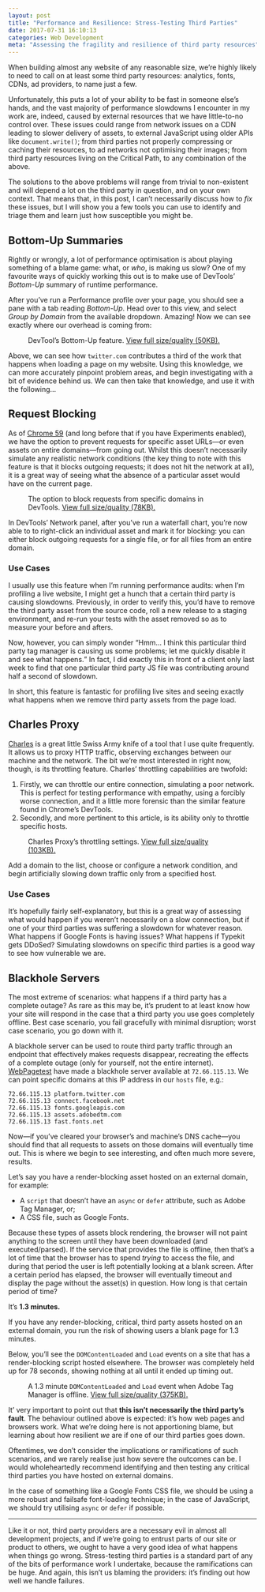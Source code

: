 ```yaml
---
layout: post
title: "Performance and Resilience: Stress-Testing Third Parties"
date: 2017-07-31 16:10:13
categories: Web Development
meta: "Assessing the fragility and resilience of third party resources"
---
```


When building almost any website of any reasonable size, we’re highly likely to
need to call on at least some third party resources: analytics, fonts, CDNs, ad
providers, to name just a few.

Unfortunately, this puts a lot of your ability to be fast in someone else’s
hands, and the vast majority of performance slowdowns I encounter in my work
are, indeed, caused by external resources that we have little-to-no control
over. These issues could range from network issues on a CDN leading to slower
delivery of assets, to external JavaScript using older APIs like
`document.write()`; from third parties not properly compressing or caching their
resources, to ad networks not optimising their images; from third party
resources living on the Critical Path, to any combination of the above.

The solutions to the above problems will range from trivial to non-existent and
will depend a lot on the third party in question, and on your own context. That
means that, in this post, I can’t necessarily discuss how to _fix_ these issues,
but I will show you a few tools you can use to identify and triage them and
learn just how susceptible you might be.

## Bottom-Up Summaries

Rightly or wrongly, a lot of performance optimisation is about playing something
of a blame game: what, or _who_, is making us slow? One of my favourite ways of
quickly working this out is to make use of DevTools’ _Bottom-Up_ summary of
runtime performance.

After you’ve run a Performance profile over your page, you should see a pane
with a tab reading _Bottom-Up_. Head over to this view, and select _Group
by Domain_ from the available dropdown. Amazing! Now we can see exactly where
our overhead is coming from:

<figure>
<img src="/wp-content/uploads/2017/07/screenshot-bottom-up.png" alt="" />
<figcaption>DevTool’s Bottom-Up feature. <a
href="/wp-content/uploads/2017/07/screenshot-bottom-up-full.png">View full
size/quality (50KB).</a></figcaption>
</figure>

Above, we can see how `twitter.com` contributes a third of the work that happens
when loading a page on my website. Using this knowledge, we can more accurately
pinpoint problem areas, and begin investigating with a bit of evidence behind
us. We can then take that knowledge, and use it with the following…

## Request Blocking

As of [Chrome
59](https://developers.google.com/web/updates/2017/04/devtools-release-notes#block-requests)
(and long before that if you have Experiments enabled), we have the option to
prevent requests for specific asset URLs—or even assets on entire domains—from
going out. Whilst this doesn’t necessarily simulate any realistic network
conditions (the key thing to note with this feature is that it blocks outgoing
requests; it does not hit the network at all), it is a great way of seeing what
the absence of a particular asset would have on the current page.

<figure>
<img src="/wp-content/uploads/2017/07/screenshot-request-blocking.png" alt="" />
<figcaption>The option to block requests from specific domains in DevTools. <a
href="/wp-content/uploads/2017/07/screenshot-request-blocking-full.png">View
full size/quality (78KB).</a></figcaption>
</figure>

In DevTools’ Network panel, after you’ve run a waterfall chart, you’re now able
to to right-click an individual asset and mark it for blocking: you can either
block outgoing requests for a single file, or for all files from an entire
domain.

### Use Cases

I usually use this feature when I’m running performance audits: when
I’m profiling a live website, I might get a hunch that a certain third party is
causing slowdowns. Previously, in order to verify this, you’d have to remove the
third party asset from the source code, roll a new release to a staging
environment, and re-run your tests with the asset removed so as to measure your
before and afters.

Now, however, you can simply wonder <q>Hmm… I think this particular third party
tag manager is causing us some problems; let me quickly disable it and see what
happens.</q> In fact, I did exactly this in front of a client only last week to
find that one particular third party JS file was contributing around half
a second of slowdown.

In short, this feature is fantastic for profiling live sites and seeing exactly
what happens when we remove third party assets from the page load.

## Charles Proxy

[Charles](https://www.charlesproxy.com/) is a great little Swiss Army knife of
a tool that I use quite frequently. It allows us to proxy HTTP traffic,
observing exchanges between our machine and the network. The bit we’re most
interested in right now, though, is its throttling feature. Charles’ throttling
capabilities are twofold:

1. Firstly, we can throttle our entire connection, simulating a poor network.
   This is perfect for testing performance with empathy, using a forcibly worse
   connection, and it a little more forensic than the similar feature found in
   Chrome’s DevTools.
2. Secondly, and more pertinent to this article, is its ability only to throttle
   specific hosts.

<figure>
<img src="/wp-content/uploads/2017/07/screenshot-charles-throttling.png" alt="" />
<figcaption>Charles Proxy’s throttling settings. <a
href="/wp-content/uploads/2017/07/screenshot-charles-throttling-full.png">View
full size/quality (103KB).</a></figcaption>
</figure>

Add a domain to the list, choose or configure a network condition, and begin
artificially slowing down traffic only from a specified host.

### Use Cases

It’s hopefully fairly self-explanatory, but this is a great way of assessing
what would happen if you weren’t necessarily on a slow connection, but if one of
your third parties was suffering a slowdown for whatever reason. What happens if
Google Fonts is having issues? What happens if Typekit gets DDoSed? Simulating
slowdowns on specific third parties is a good way to see how vulnerable we are.

## Blackhole Servers

The most extreme of scenarios: what happens if a third party has a complete
outage? As rare as this may be, it’s prudent to at least know how your site will
respond in the case that a third party you use goes completely offline. Best
case scenario, you fail gracefully with minimal disruption; worst case scenario,
you go down with it.

A blackhole server can be used to route third party traffic through an endpoint
that effectively makes requests disappear, recreating the effects of a complete
outage (only for yourself, not the entire internet).
[WebPagetest](https://www.webpagetest.org/) have made a blackhole server
available at `72.66.115.13`. We can point specific domains at this IP address in
our `hosts` file, e.g.:

```
72.66.115.13 platform.twitter.com
72.66.115.13 connect.facebook.net
72.66.115.13 fonts.googleapis.com
72.66.115.13 assets.adobedtm.com
72.66.115.13 fast.fonts.net
```

Now—if you’ve cleared your browser’s and machine’s DNS cache—you should find
that all requests to assets on those domains will eventually time out. This is
where we begin to see interesting, and often much more severe, results.

Let’s say you have a render-blocking asset hosted on an external domain, for
example:

* A `script` that doesn’t have an `async` or `defer` attribute, such as Adobe
  Tag Manager, or;
* A CSS file, such as Google Fonts.

Because these types of assets block rendering, the browser will not paint
anything to the screen until they have been downloaded (and executed/parsed). If
the service that provides the file is offline, then that’s a lot of time that
the browser has to spend _trying_ to access the file, and during that period the
user is left potentially looking at a blank screen. After a certain period has
elapsed, the browser will eventually timeout and display the page without the
asset(s) in question. How long is that certain period of time?

It’s **1.3 minutes.**

If you have any render-blocking, critical, third party assets hosted on an
external domain, you run the risk of showing users a blank page for 1.3 minutes.

Below, you’ll see the `DOMContentLoaded` and `Load` events on a site that has
a render-blocking script hosted elsewhere. The browser was completely held up
for 78 seconds, showing nothing at all until it ended up timing out.

<figure>
<img src="/wp-content/uploads/2017/07/screenshot-outage.png" alt="" />
<figcaption>A 1.3 minute <code>DOMContentLoaded</code> and <code>Load</code>
event when Adobe Tag Manager is offline. <a
href="/wp-content/uploads/2017/07/screenshot-outage-full.png">View full
size/quality (375KB).</a></figcaption>
</figure>

It’ very important to point out that **this isn’t necessarily the third party’s
fault**. The behaviour outlined above is expected: it’s how web pages and
browsers work. What we’re doing here is not apportioning blame, but learning
about how resilient _we_ are if one of our third parties goes down.

Oftentimes, we don’t consider the implications or ramifications of such
scenarios, and we rarely realise just how severe the outcomes can be. I would
wholeheartedly recommend identifying and then testing any critical third parties
you have hosted on external domains.

In the case of something like a Google Fonts CSS file, we should be using a more
robust and failsafe font-loading technique; in the case of JavaScript, we should
try utilising `async` or `defer` if possible.

- - -

Like it or not, third party providers are a necessary evil in almost all
development projects, and if we’re going to entrust parts of our site or product
to others, we ought to have a very good idea of what happens when things go
wrong. Stress-testing third parties is a standard part of any of the bits of
performance work I undertake, because the ramifications can be huge. And again,
this isn’t us blaming the providers: it’s finding out how well we handle
failures.
